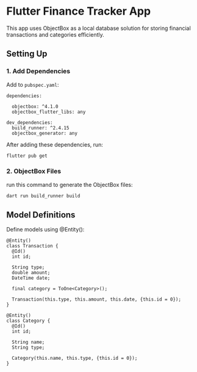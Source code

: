 
# Flutter Finance Tracker App

This app uses ObjectBox as a local database solution for storing financial transactions and categories efficiently.

## Setting Up

### 1. Add Dependencies

Add to `pubspec.yaml`:

```
dependencies:

  objectbox: ^4.1.0
  objectbox_flutter_libs: any

dev_dependencies:
  build_runner: ^2.4.15
  objectbox_generator: any
```

After adding these dependencies, run:

```bash
flutter pub get
```

### 2. ObjectBox Files

run this command to generate the ObjectBox files:
```bash
dart run build_runner build
```

## Model Definitions
Define models using @Entity():
```
@Entity()
class Transaction {
  @Id()
  int id;

  String type;
  double amount;
  DateTime date;

  final category = ToOne<Category>();

  Transaction(this.type, this.amount, this.date, {this.id = 0});
}

@Entity()
class Category {
  @Id()
  int id;

  String name;
  String type;

  Category(this.name, this.type, {this.id = 0});
}
```